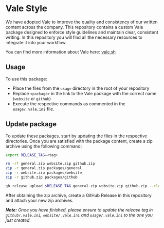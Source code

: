 # Vale Style

We have adopted Vale to improve the quality and consistency of our written content across the company. This repository contains a custom Vale package designed to enforce style guidelines and maintain clear, consistent writing. In this repository you will find all the necessary resources to integrate it into your workflow.

You can find more information about Vale here: [vale.sh](https://vale.sh/docs)

## Usage

To use this package:

* Place the files from the `usage` directory in the root of your repository 
* Replace `<package>` in the link to the Vale package with the correct name (`website` or `github`)
* Execute the respective commands as commented in the `usage/.vale.ini` file.

## Update package

To update these packages, start by updating the files in the respective directories. Once you are satisfied with the package content, create a zip archive using the following command:

```bash
export RELEASE_TAG=<tag>

rm -rf general.zip website.zip github.zip
zip -r general.zip packages/general
zip -r website.zip packages/website
zip -r github.zip packages/github

gh release upload $RELEASE_TAG general.zip website.zip github.zip --clobber
```

After obtaining the zip archive, create a GitHub Release in this repository and attach your new zip archives.

***Note:** Once you have finished, please ensure to update the release tag in `github/.vale.ini`, `website/.vale.ini` and `usage/.vale.ini` to the one you just created.*